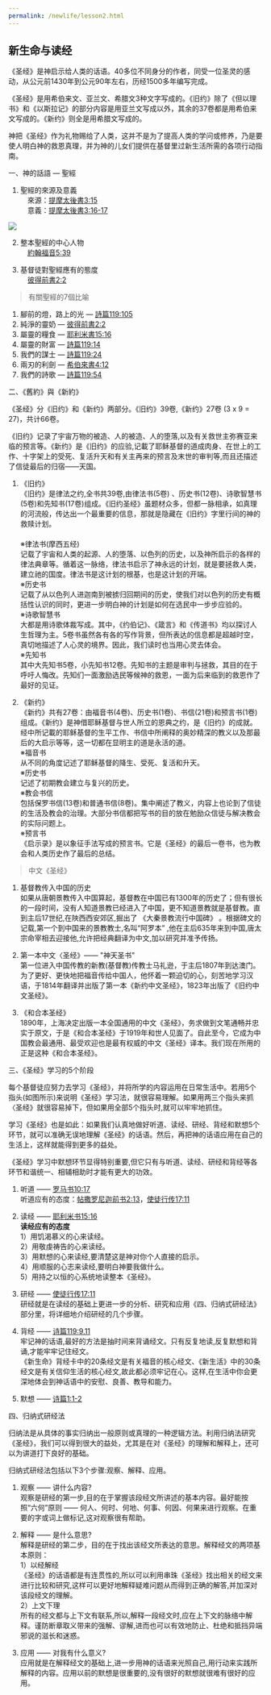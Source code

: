 ```yaml
---
permalink: /newlife/lesson2.html
---
```

<h2>新生命与读经</h2>

《圣经》是神启示给人类的话语。40多位不同身分的作者，同受一位圣灵的感动，从公元前1430年到公元90年左右，历经1500多年编写完成。

《圣经》是用希伯来文、亚兰文、希腊文3种文字写成的。《旧约》除了《但以理书》和《以斯拉记》的部分内容是用亚兰文写成以外，其余的37卷都是用希伯来文写成的。《新约》则全是用希腊文写成的。

神把《圣经》作为礼物赐给了人类，这并不是为了提高人类的学问或修养，乃是要使人明白神的救恩真理，并为神的儿女们提供在基督里过新生活所需的各项行动指南。

一、神的話語 — 聖經
1. 聖經的來源及意義  
　來源：[提摩太後書3:15](https://www.biblegateway.com/passage/?search=提摩太後書3:15&version=CUVMPS)  
　意義：[提摩太後書3:16-17](https://www.biblegateway.com/passage/?search=提摩太後書3:16-17&version=CUVMPS)  

<img src="https://henryccyu.github.io/2-1.jpg">

2. 整本聖經的中心人物  
　[約翰福音5:39](https://www.biblegateway.com/passage/?search=約翰福音5:39&version=CUVMPS)

3. 基督徒對聖經應有的態度  
　[彼得前書2:2](https://www.biblegateway.com/passage/?search=彼得前書2:2&version=CUVMPS)

>有關聖經的7個比喻  
1) 腳前的燈，路上的光 — [詩篇119:105](https://www.biblegateway.com/passage/?search=詩篇119:105&version=CUVMPS)  
2) 純淨的靈奶 — [彼得前書2:2](https://www.biblegateway.com/passage/?search=彼得前書2:2&version=CUVMPS)  
3) 屬靈的糧食 — [耶利米書15:16](https://www.biblegateway.com/passage/?search=耶利米書15:16&version=CUVMPS)  
4) 屬靈的財富 — [詩篇119:14](https://www.biblegateway.com/passage/?search=詩篇119:14&version=CUVMPS)  
5) 我們的謀士 — [詩篇119:24](https://www.biblegateway.com/passage/?search=詩篇119:24&version=CUVMPS)  
6) 兩刃的利劍 — [希伯來書4:12](https://www.biblegateway.com/passage/?search=希伯來書4:12&version=CUVMPS)  
7) 我們的詩歌 — [詩篇119:54](https://www.biblegateway.com/passage/?search=詩篇119:54&version=CUVMPS)  

二、《舊約》與《新約》

《圣经》分《旧约》和《新约》两部分。《旧约》39卷,《新约》27卷 (3 x 9 = 27)，共计66卷。

《旧约》记录了宇宙万物的被造、人的被造、人的堕落,以及有关救世主弥赛亚来临的预言等。《新约》是《旧约》的应验,记載了耶稣基督的道成肉身、在世上的工作、十字架上的受死、复活升天和有关主再来的预言及末世的审判等,而且还描述了信徒最后的归宿——天国。

1. 《旧约》  
《旧约》是律法之约,全书共39卷,由律法书(5卷) 、历史书(12卷)、诗歌智慧书(5卷)和先知书(17卷)组成。《旧约圣经》虽题材众多，但都一脉相承，如真理的河流般，传达出一个最重要的信息，那就是隐藏在《旧约》字里行间的神的救赎计划。  
　  
※律法书(摩西五经)  
记载了宇宙和人类的起源、人的堕落、以色列的历史，以及神所启示的各样的律法典章等。循着这一脉络，律法书启示了神永远的计划，就是要拯救人类，建立祂的国度。律法书是这计划的根基，也是这计划的开端。  
※历史书  
记载了从以色列人进迦南到被掳归回期间的历史，使我们对以色列的历史有概括性认识的同时，更进一步明白神的计划是如何在选民中一步步应验的。  
※诗歌智慧书  
大都是用诗歌体裁写成。其中，《约伯记》、《箴言》和《传道书》均以探讨人生哲理为主。5卷书虽然各有各的写作背景，但所表达的信息都是超越时空，真切地描述了人心灵的境界。因此，我们读时也当用心灵去体会。  
※先知书  
其中大先知书5卷，小先知书12卷。先知书的主题是审判与拯救，其目的在于呼吁人悔改。先知们一面激励选民等候神的救恩，一面为后来临到的救恩作了最好的见证。

2. 《新约》  
《新约》共有27卷：由福音书(4卷)、历史书(1卷)、书信(21卷)和预言书(1卷)组成。《新约》是神借耶稣基督与世人所立的恩典之约，是《旧约》的成就。经中所记載的耶稣基督的生平工作、书信中所阐释的奥妙精深的教义以及那最后的大启示等等，这一切都在显明主的道是永活的道。  
※福音书  
从不同的角度记述了耶稣基督的降生、受死、复活和升天。  
※历史书  
记述了初期教会建立与复兴的历史。  
※教会书信  
包括保罗书信(13卷)和普通书信(8卷)。集中阐述了教义，内容上也论到了信徒的生活及教会的治理。大部分书信都把写书的目的放在勉励众信徒与解决教会的实际问题上。  
※预言书  
《启示录》是以象征手法写成的预言书。它是《圣经》的最后一卷书，也为教会和人类历史作了最后的总结。

>中文《圣经》  
1. 基督教传入中国的历史  
如果从唐朝景教传入中国算起，基督教在中国已有1300年的历史了；但有很长的一段时间，没有人知道景教已经进入了中国，更不知道景教就是基督教。直到主后17世纪,在陜西西安郊区,掘出了 《大秦景教流行中国碑》 。根据碑文的记载,第一个到中国来的景教教士,名叫“阿罗本” ,他在主后635年来到中国,唐太宗命宰相去迎接他,允许把经典翻译为中文,加以研究并准予传扬。
>
2. 第一本中文〈圣经》—— "神天圣书"  
第一位进入中国传教的新教(基督教)传教士马礼逊，于主后1807年到达澳门。为了更好、更快地把福音传给中国人，他怀着一颗迫切的心，刻苦地学习汉语，于1814年翻译并出版了第一本《新约中文圣经》，1823年出版了《旧约中文圣经》。
>
3. 《和合本圣经》  
1890年，上海决定出版一本全国通用的中文《圣经》，务求做到文笔通畅并忠实于原文，于是《和合本圣经》于1919年和世人见面了。自此至今，它成为中国教会最通用、最受欢迎也是最有权威的中文《圣经》译本。我们现在所用的正是这种《和合本圣经》。

三、《圣经》学习的5个阶段

每个基督徒应努力去学习《圣经》，并将所学的内容运用在日常生活中。若用5个指头(如图所示)来说明《圣经》学习法，就很容易理解。如果用两三个指头来抓〈圣经》就很容易掉下，但如果用全部5个指头时,就可以牢牢地抓住。

学习《圣经》也是如此：如果我们认真地做好听道、读经、研经、背经和默想5个环节，就可以准确无误地理解《圣经》的话语。然后，再把神的话语应用在自己的生活上，这样就能得到更多的益处。

《圣经》学习中默想环节显得特别重要,但它只有与听道、读经、研经和背经等各环节和谐统一、相辅相助时才能有更大的功效。

1. 听道 —— [罗马书10:17](https://www.biblegateway.com/passage/?search=罗马书10:17&version=CUVMPS)  
听道应有的态度：[帖撒罗尼迦前书2:13](https://www.biblegateway.com/passage/?search=帖撒罗尼迦前书2:13&version=CUVMPS)，[使徒行传17:11](https://www.biblegateway.com/passage/?search=使徒行传17:11&version=CUVMPS)

2. 读经 —— [耶利米书15:16](https://www.biblegateway.com/passage/?search=耶利米书15:16&version=CUVMPS)  
**读经应有的态度**  
1）用饥渴慕义的心来读经。  
2）用敬虔祷告的心来读经。  
3）用默想的心来读经,要清楚这是神对你个人直接的启示。  
4）用顺服的心志来读经,要明白神要我做什么。  
5）用持之以恒的心系统地读整本《圣经》。  

3. 研经 —— [使徒行传17:11](https://www.biblegateway.com/passage/?search=使徒行传17:11&version=CUVMPS)  
研经就是在读经的基础上更进一步的分析、研究和应用《四、归纳式研经法》部分里，将详细地介绍研经的几个步骤。

4. 背经 —— [诗篇119:9,11](https://www.biblegateway.com/passage/?search=诗篇119:9,11&version=CUVMPS)  
牢记神的话语,最好的方法是抽时间来背诵经文。只有反复地读,反复默想和背诵,才能牢牢记住经文。  
《新生命》背经卡中的20条经文是有关福音的核心经文、《新生活》中的30条经文是有关信仰生活的核心经文,故此都必须牢记在心。这样,在生活中你会更深地体会到神话语中的安慰、良善、教导和能力。

5. 默想 —— [诗篇1:1-2](https://www.biblegateway.com/passage/?search=诗篇1:1-2&version=CUVMPS)

四、归纳式研经法

归纳法是从具体的事实归纳出一般原则或真理的一种逻辑方法。利用归纳法研究《圣经》，我们可以得到很大的益处，尤其是在对《圣经》的理解和解释上，还可以为讲道打下良好的基础。

归纳式研经法包括以下3个步骤:观察、解释、应用。

1. 观察 —— 讲什么内容?  
观察是研经的第一步,目的在于掌握该段经文所讲述的基本内容。最好能按照“六何”原则 —— 何人、何时、何地、何事、何因、何果来进行观察。在重要的字或词上做标记,这对观察很有帮助。

2. 解释 —— 是什么意思?  
解释是研经的第二步，目的在于找出该经文所表达的意思。解释经文的两项基本原则：  
1）以经解经  
《圣经》的话语都是有连贯性的,所以可以利用串珠《圣经》找出相关的经文来进行比较和研究,这样可以更好地解释疑难问题从而得到正确的解答,并加深对该段经文的理解。  
2）上文下理  
所有的经文都与上下文有联系,所以,解释一段经文时,应在上下文的脉络中解释。谨防断章取义带来的强解、谬解,进而也可以有效地防止、杜绝和抵挡异端邪说的滋长和迷惑。  

3. 应用 —— 对我有什么意义?  
应用就是在解释经文的基础上,进一步用神的话语来光照自己,用行动来实践所解释的内容。应用以前的默想是很重要的,没有很好的默想就很难有很好的应用。
